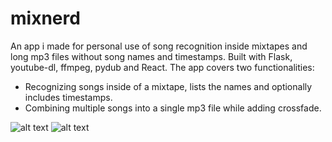 # mixnerd
An app i made for personal use of song recognition inside mixtapes and long mp3 files without song names and timestamps.
Built with Flask, youtube-dl, ffmpeg, pydub and React.
The app covers two functionalities:
* Recognizing songs inside of a mixtape, lists the names and optionally includes timestamps.
* Combining multiple songs into a single mp3 file while adding crossfade.

![alt text](https://res.cloudinary.com/dev1pdqyr/image/upload/v1592469176/sc1_ol4qm0.png)
![alt text](https://res.cloudinary.com/dev1pdqyr/image/upload/v1592469180/sc2_eazbol.png)

